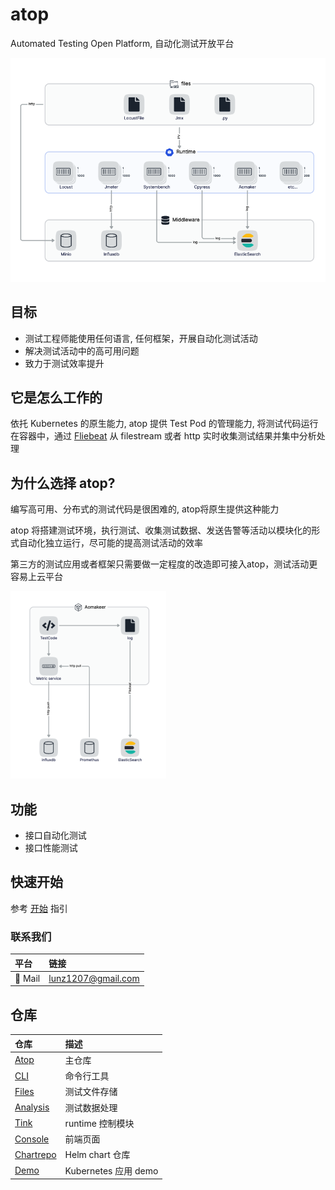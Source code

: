# atop

Automated Testing Open Platform, 自动化测试开放平台

![atop overview](./img/overview.png)

## 目标

- 测试工程师能使用任何语言, 任何框架，开展自动化测试活动
- 解决测试活动中的高可用问题
- 致力于测试效率提升

## 它是怎么工作的

依托 Kubernetes 的原生能力, atop 提供 Test Pod 的管理能力, 将测试代码运行在容器中，通过 [Fliebeat](https://www.elastic.co/guide/en/beats/filebeat/current/filebeat-overview.html) 从 filestream 或者 http 实时收集测试结果并集中分析处理

## 为什么选择 atop?

编写高可用、分布式的测试代码是很困难的, atop将原生提供这种能力

atop 将搭建测试环境，执行测试、收集测试数据、发送告警等活动以模块化的形式自动化独立运行，尽可能的提高测试活动的效率

第三方的测试应用或者框架只需要做一定程度的改造即可接入atop，测试活动更容易上云平台

![aomaker overview](./img/aomaker.png)

## 功能

- 接口自动化测试
- 接口性能测试

## 快速开始

参考 [开始](https://github.com/no8ge/cli/blob/main/README.md) 指引

### 联系我们

| 平台  | 链接        |
|:----------|:------------|
| 📧 Mail | lunz1207@gmail.com

## 仓库

| 仓库 | 描述 |
|:-----|:------------|
| [Atop](https://github.com/no8ge/atop) | 主仓库
| [CLI](https://github.com/no8ge/cli) | 命令行工具
| [Files](https://github.com/no8ge/files) | 测试文件存储
| [Analysis](https://github.com/no8ge/analysis) | 测试数据处理
| [Tink](https://github.com/no8ge/tink) | runtime 控制模块
| [Console](https://github.com/no8ge/console) | 前端页面
| [Chartrepo](https://github.com/no8ge/chartrepo) | Helm chart 仓库
| [Demo](https://github.com/no8ge/demo) | Kubernetes 应用 demo
